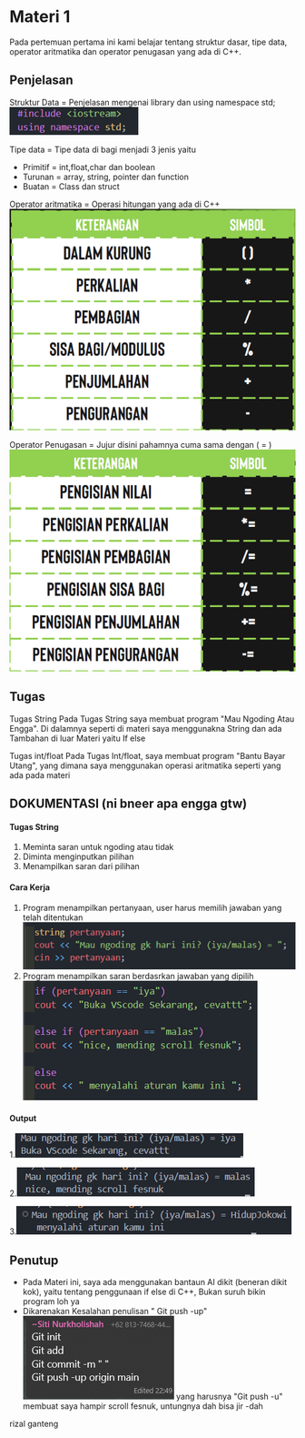 # Materi 1

Pada pertemuan pertama ini kami belajar tentang struktur dasar, tipe data, operator aritmatika dan operator penugasan yang ada di C++.

## Penjelasan

Struktur Data = Penjelasan mengenai library dan using namespace std;
![alt text](image.png)

Tipe data = Tipe data di bagi menjadi 3 jenis yaitu

- Primitif = int,float,char dan boolean
- Turunan = array, string, pointer dan function
- Buatan = Class dan struct

Operator aritmatika = Operasi hitungan yang ada di C++ ![alt text](image-1.png)

Operator Penugasan = Jujur disini pahamnya cuma sama dengan ( = ) ![alt text](image-2.png)

## Tugas

Tugas String
Pada Tugas String saya membuat program "Mau Ngoding Atau Engga". Di dalamnya seperti di materi saya menggunakna String dan ada Tambahan di luar Materi yaitu If else

Tugas int/float
Pada Tugas Int/float, saya membuat program "Bantu Bayar Utang", yang dimana saya menggunakan operasi aritmatika seperti yang ada pada materi

## DOKUMENTASI (ni bneer apa engga gtw)

#### Tugas String

1.  Meminta saran untuk ngoding atau tidak
2.  Diminta menginputkan pilihan
3.  Menampilkan saran dari pilihan

#### Cara Kerja

1.  Program menampilkan pertanyaan, user harus memilih jawaban yang telah ditentukan
    ![alt text](image-4.png)
2.  Program menampilkan saran berdasrkan jawaban yang dipilih
    ![alt text](image-5.png)

#### Output

1.![alt text](image-9.png)

2.![alt text](image-7.png)

3.![alt text](image-8.png)

## Penutup

- Pada Materi ini, saya ada menggunakan bantaun AI dikit (beneran dikit kok), yaitu tentang penggunaan if else di C++, Bukan suruh bikin program loh ya
- Dikarenakan Kesalahan penulisan " Git push -up" ![alt text](image-3.png) yang harusnya "Git push -u" membuat saya hampir scroll fesnuk, untungnya dah bisa jir
  -dah

rizal ganteng
